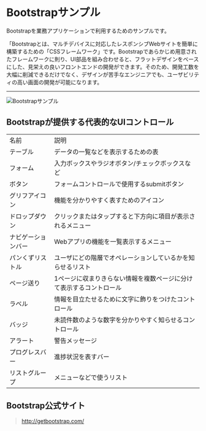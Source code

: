 Bootstrapサンプル
======================
Bootstrapを業務アプリケーションで利用するためのサンプルです。

「Bootstrapとは、マルチデバイスに対応したレスポンシブWebサイトを簡単に構築するための「CSSフレームワーク」です。Bootstrapであらかじめ用意されたフレームワークに則り、UI部品を組み合わせると、フラットデザインをベースにした、見栄えの良いフロントエンドの開発ができます。そのため、開発工数を大幅に削減できるだけでなく、デザインが苦手なエンジニアでも、ユーザビリティの高い画面の開発が可能になります。

***
![Bootstrapサンプル](https://raw.github.com/wiki/asashiho/html-bootstrap-sample.wiki.git/bootstrap.png)

## Bootstrapが提供する代表的なUIコントロール

<table>
    <tr>
        <td>名前</td>
        <td>説明</td>
    </tr>
    <tr>
        <td>テーブル</td>
        <td>データの一覧などを表示するための表</td>
    </tr>
    <tr>
        <td>フォーム</td>
        <td>入力ボックスやラジオボタン/チェックボックスなど</td>
    </tr>
    <tr>
        <td>ボタン</td>
        <td>フォームコントロールで使用するsubmitボタン</td>
    </tr>
    <tr>
        <td>グリフアイコン</td>
        <td>機能を分かりやすく表すためのアイコン</td>
    </tr>
    <tr>
        <td>ドロップダウン </td>
        <td>クリックまたはタップすると下方向に項目が表示されるメニュー</td>
    </tr>
    <tr>
        <td>ナビゲーションバー</td>
        <td>Webアプリの機能を一覧表示するメニュー</td>
    </tr>
    <tr>
        <td>パンくずリストル</td>
        <td>ユーザにどの階層でオペレーションしているかを知らせるリスト</td>
    </tr>
    <tr>
        <td>ページ送り</td>
        <td>1ページに収まりきらない情報を複数ページに分けて表示するコントロール</td>
    </tr>
    <tr>
        <td>ラベル</td>
        <td>情報を目立たせるために文字に飾りをつけたコントロール</td>
    </tr>    <tr>
        <td>バッジ </td>
        <td>未読件数のような数字を分かりやすく知らせるコントロール</td>
    </tr>    <tr>
        <td>アラート</td>
        <td>警告メッセージ</td>
    </tr>    <tr>
        <td>プログレスバー</td>
        <td>進捗状況を表すバー</td>
    </tr>    <tr>
        <td>リストグループ  </td>
        <td>メニューなどで使うリスト</td>
    </tr>
</table>


## Bootstrap公式サイト
> http://getbootstrap.com/
>
